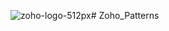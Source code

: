 ![zoho-logo-512px](https://user-images.githubusercontent.com/78891081/213744681-7ab6bd12-ac81-47b8-bf9d-d09647ca947d.png)# Zoho_Patterns

